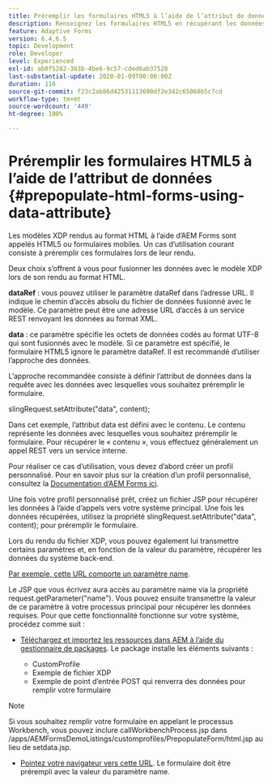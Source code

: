 ```yaml
---
title: Préremplir les formulaires HTML5 à l’aide de l’attribut de données.
description: Renseignez les formulaires HTML5 en récupérant les données de la source back-end.
feature: Adaptive Forms
version: 6.4,6.5
topic: Development
role: Developer
level: Experienced
exl-id: ab0f5282-383b-4be6-9c57-cded6ab37528
last-substantial-update: 2020-01-09T00:00:00Z
duration: 116
source-git-commit: f23c2ab86d42531113690df2e342c65060b5c7cd
workflow-type: tm+mt
source-wordcount: '449'
ht-degree: 100%

---
```


# Préremplir les formulaires HTML5 à l’aide de l’attribut de données {#prepopulate-html-forms-using-data-attribute}


Les modèles XDP rendus au format HTML à l’aide d’AEM Forms sont appelés HTML5 ou formulaires mobiles. Un cas d’utilisation courant consiste à préremplir ces formulaires lors de leur rendu.

Deux choix s’offrent à vous pour fusionner les données avec le modèle XDP lors de son rendu au format HTML.

**dataRef** : vous pouvez utiliser le paramètre dataRef dans l’adresse URL. Il indique le chemin d’accès absolu du fichier de données fusionné avec le modèle. Ce paramètre peut être une adresse URL d’accès à un service REST renvoyant les données au format XML.

**data** : ce paramètre spécifie les octets de données codés au format UTF-8 qui sont fusionnés avec le modèle. Si ce paramètre est spécifié, le formulaire HTML5 ignore le paramètre dataRef. Il est recommandé d’utiliser l’approche des données.

L’approche recommandée consiste à définir l’attribut de données dans la requête avec les données avec lesquelles vous souhaitez préremplir le formulaire.

slingRequest.setAttribute(&quot;data&quot;, content);

Dans cet exemple, l’attribut data est défini avec le contenu. Le contenu représente les données avec lesquelles vous souhaitez préremplir le formulaire. Pour récupérer le « contenu », vous effectuez généralement un appel REST vers un service interne.

Pour réaliser ce cas d’utilisation, vous devez d’abord créer un profil personnalisé. Pour en savoir plus sur la création d’un profil personnalisé, consultez la [Documentation d’AEM Forms ici](https://helpx.adobe.com/fr/aem-forms/6/html5-forms/custom-profile.html).

Une fois votre profil personnalisé prêt, créez un fichier JSP pour récupérer les données à l’aide d’appels vers votre système principal. Une fois les données récupérées, utilisez la propriété slingRequest.setAttribute(&quot;data&quot;, content); pour préremplir le formulaire.

Lors du rendu du fichier XDP, vous pouvez également lui transmettre certains paramètres et, en fonction de la valeur du paramètre, récupérer les données du système back-end.

[Par exemple, cette URL comporte un paramètre name](http://localhost:4502/content/dam/formsanddocuments/PrepopulateMobileForm.xdp/jcr:content?name=john).

Le JSP que vous écrivez aura accès au paramètre name via la propriété request.getParameter(&quot;name&quot;). Vous pouvez ensuite transmettre la valeur de ce paramètre à votre processus principal pour récupérer les données requises.
Pour que cette fonctionnalité fonctionne sur votre système, procédez comme suit :

* [Téléchargez et importez les ressources dans AEM à l’aide du gestionnaire de packages](assets/prepopulatemobileform.zip).
Le package installe les éléments suivants :

   * CustomProfile
   * Exemple de fichier XDP
   * Exemple de point d’entrée POST qui renverra des données pour remplir votre formulaire

>[!NOTE]
>
>Si vous souhaitez remplir votre formulaire en appelant le processus Workbench, vous pouvez inclure callWorkbenchProcess.jsp dans /apps/AEMFormsDemoListings/customprofiles/PrepopulateForm/html.jsp au lieu de setdata.jsp.

* [Pointez votre navigateur vers cette URL](http://localhost:4502/content/dam/formsanddocuments/PrepopulateMobileForm.xdp/jcr:content?name=Adobe%20Systems). Le formulaire doit être prérempli avec la valeur du paramètre name.
